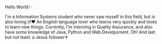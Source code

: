 Hello World✨

I'm a Information Systems student who never saw myself in this field, but is also loving it!❤️  An English language lover who learns very quickly and loves to learn new things. Currently, I'm interning in Quality Assurance, and also have some knowledge of Java, Python and Web Develpoment.
Oh! And last but not least: a Jesus follower✝️


